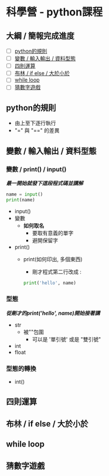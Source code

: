 # 科學營 - python課程

## 大綱 / 簡報完成進度

- [ ] [python的規則](#rules)
- [ ] [變數 / 輸入輸出 / 資料型態](#var_io_type)
- [ ] [四則運算](#calculate)
- [ ] [布林 / if else / 大於小於](#bool_if_else)
- [ ] [while loop](#while-loop)
- [ ] [猜數字遊戲](#guess_num_game)

## python的規則 <a name = "rules"></a>

- 由上至下逐行執行
- "=" 與 "==" 的差異

## 變數 / 輸入輸出 / 資料型態 <a name = "var_io_type"></a>

### 變數 / print() / input()

***最一開始就發下這段程式碼並講解***

```python
name = input()
print(name)
```

- input()
- 變數
  - **如何取名**
    - 要取有意義的單字
    - 避開保留字
- print()
  - print(如何印出, 多個東西)
    - 剛才程式第二行改成 :

    ```python
    print('hello', name)
    ```

### 型態

***從剛才的print('hello', name)開始接著講***

- str
  - 被""包圍
    - 可以是 '單引號' 或是 "雙引號"
- int
- float

### 型態的轉換

- int()

## 四則運算 <a name = "calculate"></a>


## 布林 / if else / 大於小於<a name = "bool_if_else"></a>


## while loop <a name = "while-loop"></a>


## 猜數字遊戲 <a name = "guess_num_game"></a>

